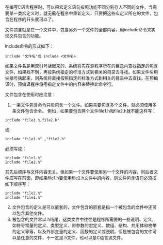 在编写C语言程序时，可以把宏定义语句按照功能不同分别存人不同的文件，当需要某一类宏定义时，就无需在程序中重新定义，只要把这些宏定义所在的文件，包含在程序的开头就可以了。

文件包含就是在一个文件中，包含另外一个文件的全部内容，用include命令来实现文件包含的功能。

include命令的形式如下：
```  
include "文件名"或 include <文件名>
```
如果文件名是用双引号括起来的，系统将先在源程序所在的目录内查找指定的包含文件，如果找不到，再按系统指定的标准方式到相关的目录去寻找。如果文件名用尖括号括起来，则系统将直接按照指定的标准方式到相关的目录中去查找。在预编译时，预编译程序将用指定文件中的内容来替换此命令行。

文件包含在使用时应注意：
1. 一条文件包含命令只能包含一个文件。如果需要包含多个文件，就必须使用多条文件包含命令。
例如，如果要包含两个文件file1.h和file2.h就不能这样写：
```  
include "file1.h,file2.h"
```
或
```  
include "file1.h" ,"file2.h"
```
必须写成：
```  
include "file1.h"
include "file2.h"
```
其先后顺序与文件内容无关。但如果一个文件要使用另一个文件的内容，则后者文件应写在前面，即如果file1.h要使用file2.h文件中的内容，则文件包含语句必须按如下顺序写：
```  
include "file2.h"
include "file1.h"
```
2. 文件包含的定义是可以嵌套的，文件包含的嵌套是指一个被包含的文件中还可以包含其他文件。
3. 被包含的文件常以.h结尾，这类文件中往往是程序所需要的一些说明、定义，如符号常量的定义、类型定义、带参数的宏定义、数组、结构、共用体和枚举的定义等等，以及外部变量的定义、函数的定义或说明。但是被包含的文件可以是任意的文件，不一定是.h文件，也可以是C语言源文件。
